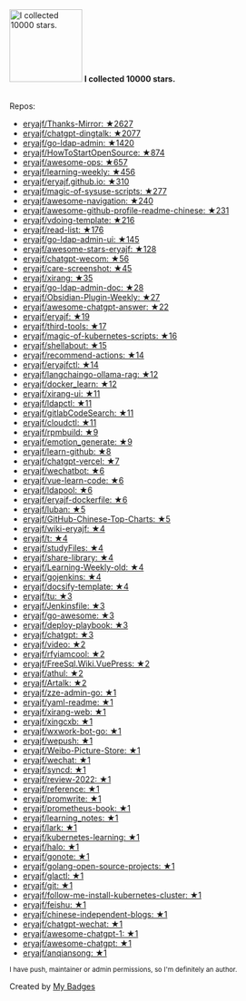 <img src="https://github.com/my-badges/my-badges/blob/master/src/all-badges/stars/stars-10000.png?raw=true" alt="I collected 10000 stars." title="I collected 10000 stars." width="128">
<strong>I collected 10000 stars.</strong>
<br><br>

Repos:

* <a href="https://github.com/eryajf/Thanks-Mirror">eryajf/Thanks-Mirror: ★2627</a>
* <a href="https://github.com/eryajf/chatgpt-dingtalk">eryajf/chatgpt-dingtalk: ★2077</a>
* <a href="https://github.com/eryajf/go-ldap-admin">eryajf/go-ldap-admin: ★1420</a>
* <a href="https://github.com/eryajf/HowToStartOpenSource">eryajf/HowToStartOpenSource: ★874</a>
* <a href="https://github.com/eryajf/awesome-ops">eryajf/awesome-ops: ★657</a>
* <a href="https://github.com/eryajf/learning-weekly">eryajf/learning-weekly: ★456</a>
* <a href="https://github.com/eryajf/eryajf.github.io">eryajf/eryajf.github.io: ★310</a>
* <a href="https://github.com/eryajf/magic-of-sysuse-scripts">eryajf/magic-of-sysuse-scripts: ★277</a>
* <a href="https://github.com/eryajf/awesome-navigation">eryajf/awesome-navigation: ★240</a>
* <a href="https://github.com/eryajf/awesome-github-profile-readme-chinese">eryajf/awesome-github-profile-readme-chinese: ★231</a>
* <a href="https://github.com/eryajf/vdoing-template">eryajf/vdoing-template: ★216</a>
* <a href="https://github.com/eryajf/read-list">eryajf/read-list: ★176</a>
* <a href="https://github.com/eryajf/go-ldap-admin-ui">eryajf/go-ldap-admin-ui: ★145</a>
* <a href="https://github.com/eryajf/awesome-stars-eryajf">eryajf/awesome-stars-eryajf: ★128</a>
* <a href="https://github.com/eryajf/chatgpt-wecom">eryajf/chatgpt-wecom: ★56</a>
* <a href="https://github.com/eryajf/care-screenshot">eryajf/care-screenshot: ★45</a>
* <a href="https://github.com/eryajf/xirang">eryajf/xirang: ★35</a>
* <a href="https://github.com/eryajf/go-ldap-admin-doc">eryajf/go-ldap-admin-doc: ★28</a>
* <a href="https://github.com/eryajf/Obsidian-Plugin-Weekly">eryajf/Obsidian-Plugin-Weekly: ★27</a>
* <a href="https://github.com/eryajf/awesome-chatgpt-answer">eryajf/awesome-chatgpt-answer: ★22</a>
* <a href="https://github.com/eryajf/eryajf">eryajf/eryajf: ★19</a>
* <a href="https://github.com/eryajf/third-tools">eryajf/third-tools: ★17</a>
* <a href="https://github.com/eryajf/magic-of-kubernetes-scripts">eryajf/magic-of-kubernetes-scripts: ★16</a>
* <a href="https://github.com/eryajf/shellabout">eryajf/shellabout: ★15</a>
* <a href="https://github.com/eryajf/recommend-actions">eryajf/recommend-actions: ★14</a>
* <a href="https://github.com/eryajf/eryajfctl">eryajf/eryajfctl: ★14</a>
* <a href="https://github.com/eryajf/langchaingo-ollama-rag">eryajf/langchaingo-ollama-rag: ★12</a>
* <a href="https://github.com/eryajf/docker_learn">eryajf/docker_learn: ★12</a>
* <a href="https://github.com/eryajf/xirang-ui">eryajf/xirang-ui: ★11</a>
* <a href="https://github.com/eryajf/ldapctl">eryajf/ldapctl: ★11</a>
* <a href="https://github.com/eryajf/gitlabCodeSearch">eryajf/gitlabCodeSearch: ★11</a>
* <a href="https://github.com/eryajf/cloudctl">eryajf/cloudctl: ★11</a>
* <a href="https://github.com/eryajf/rpmbuild">eryajf/rpmbuild: ★9</a>
* <a href="https://github.com/eryajf/emotion_generate">eryajf/emotion_generate: ★9</a>
* <a href="https://github.com/eryajf/learn-github">eryajf/learn-github: ★8</a>
* <a href="https://github.com/eryajf/chatgpt-vercel">eryajf/chatgpt-vercel: ★7</a>
* <a href="https://github.com/eryajf/wechatbot">eryajf/wechatbot: ★6</a>
* <a href="https://github.com/eryajf/vue-learn-code">eryajf/vue-learn-code: ★6</a>
* <a href="https://github.com/eryajf/ldapool">eryajf/ldapool: ★6</a>
* <a href="https://github.com/eryajf/eryajf-dockerfile">eryajf/eryajf-dockerfile: ★6</a>
* <a href="https://github.com/eryajf/luban">eryajf/luban: ★5</a>
* <a href="https://github.com/eryajf/GitHub-Chinese-Top-Charts">eryajf/GitHub-Chinese-Top-Charts: ★5</a>
* <a href="https://github.com/eryajf/wiki-eryajf">eryajf/wiki-eryajf: ★4</a>
* <a href="https://github.com/eryajf/t">eryajf/t: ★4</a>
* <a href="https://github.com/eryajf/studyFiles">eryajf/studyFiles: ★4</a>
* <a href="https://github.com/eryajf/share-library">eryajf/share-library: ★4</a>
* <a href="https://github.com/eryajf/Learning-Weekly-old">eryajf/Learning-Weekly-old: ★4</a>
* <a href="https://github.com/eryajf/gojenkins">eryajf/gojenkins: ★4</a>
* <a href="https://github.com/eryajf/docsify-template">eryajf/docsify-template: ★4</a>
* <a href="https://github.com/eryajf/tu">eryajf/tu: ★3</a>
* <a href="https://github.com/eryajf/Jenkinsfile">eryajf/Jenkinsfile: ★3</a>
* <a href="https://github.com/eryajf/go-awesome">eryajf/go-awesome: ★3</a>
* <a href="https://github.com/eryajf/deploy-playbook">eryajf/deploy-playbook: ★3</a>
* <a href="https://github.com/eryajf/chatgpt">eryajf/chatgpt: ★3</a>
* <a href="https://github.com/eryajf/video">eryajf/video: ★2</a>
* <a href="https://github.com/eryajf/rfyiamcool">eryajf/rfyiamcool: ★2</a>
* <a href="https://github.com/eryajf/FreeSql.Wiki.VuePress">eryajf/FreeSql.Wiki.VuePress: ★2</a>
* <a href="https://github.com/eryajf/athul">eryajf/athul: ★2</a>
* <a href="https://github.com/eryajf/Artalk">eryajf/Artalk: ★2</a>
* <a href="https://github.com/eryajf/zze-admin-go">eryajf/zze-admin-go: ★1</a>
* <a href="https://github.com/eryajf/yaml-readme">eryajf/yaml-readme: ★1</a>
* <a href="https://github.com/eryajf/xirang-web">eryajf/xirang-web: ★1</a>
* <a href="https://github.com/eryajf/xingcxb">eryajf/xingcxb: ★1</a>
* <a href="https://github.com/eryajf/wxwork-bot-go">eryajf/wxwork-bot-go: ★1</a>
* <a href="https://github.com/eryajf/wepush">eryajf/wepush: ★1</a>
* <a href="https://github.com/eryajf/Weibo-Picture-Store">eryajf/Weibo-Picture-Store: ★1</a>
* <a href="https://github.com/eryajf/wechat">eryajf/wechat: ★1</a>
* <a href="https://github.com/eryajf/syncd">eryajf/syncd: ★1</a>
* <a href="https://github.com/eryajf/review-2022">eryajf/review-2022: ★1</a>
* <a href="https://github.com/eryajf/reference">eryajf/reference: ★1</a>
* <a href="https://github.com/eryajf/promwrite">eryajf/promwrite: ★1</a>
* <a href="https://github.com/eryajf/prometheus-book">eryajf/prometheus-book: ★1</a>
* <a href="https://github.com/eryajf/learning_notes">eryajf/learning_notes: ★1</a>
* <a href="https://github.com/eryajf/lark">eryajf/lark: ★1</a>
* <a href="https://github.com/eryajf/kubernetes-learning">eryajf/kubernetes-learning: ★1</a>
* <a href="https://github.com/eryajf/halo">eryajf/halo: ★1</a>
* <a href="https://github.com/eryajf/gonote">eryajf/gonote: ★1</a>
* <a href="https://github.com/eryajf/golang-open-source-projects">eryajf/golang-open-source-projects: ★1</a>
* <a href="https://github.com/eryajf/glactl">eryajf/glactl: ★1</a>
* <a href="https://github.com/eryajf/git">eryajf/git: ★1</a>
* <a href="https://github.com/eryajf/follow-me-install-kubernetes-cluster">eryajf/follow-me-install-kubernetes-cluster: ★1</a>
* <a href="https://github.com/eryajf/feishu">eryajf/feishu: ★1</a>
* <a href="https://github.com/eryajf/chinese-independent-blogs">eryajf/chinese-independent-blogs: ★1</a>
* <a href="https://github.com/eryajf/chatgpt-wechat">eryajf/chatgpt-wechat: ★1</a>
* <a href="https://github.com/eryajf/awesome-chatgpt-1">eryajf/awesome-chatgpt-1: ★1</a>
* <a href="https://github.com/eryajf/awesome-chatgpt">eryajf/awesome-chatgpt: ★1</a>
* <a href="https://github.com/eryajf/anqiansong">eryajf/anqiansong: ★1</a>

<sup>I have push, maintainer or admin permissions, so I'm definitely an author.<sup>



Created by <a href="https://github.com/my-badges/my-badges">My Badges</a>